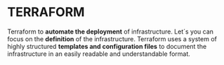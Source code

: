 # TERRAFORM

Terraform to **automate the deployment** of infrastructure. Let´s you can focus on the **definition** of the infrastructure.
Terraform uses a system of highly structured **templates and configuration files** to document the infrastructure in an easily readable and understandable format.

